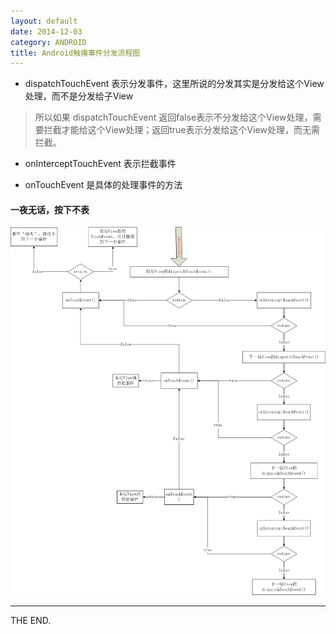 ```yaml
---
layout: default
date: 2014-12-03
category: ANDROID
title: Android触摸事件分发流程图
---
```


- dispatchTouchEvent 表示分发事件，这里所说的分发其实是分发给这个View处理，而不是分发给子View

> 所以如果 dispatchTouchEvent 返回false表示不分发给这个View处理，需要拦截才能给这个View处理；返回true表示分发给这个View处理，而无需拦截。

- onInterceptTouchEvent 表示拦截事件

- onTouchEvent 是具体的处理事件的方法

<!--more-->

#### 一夜无话，按下不表 ####

![03_touchevent](/src/imgs/1412/03_touchevent.png)

- - -
THE END.
